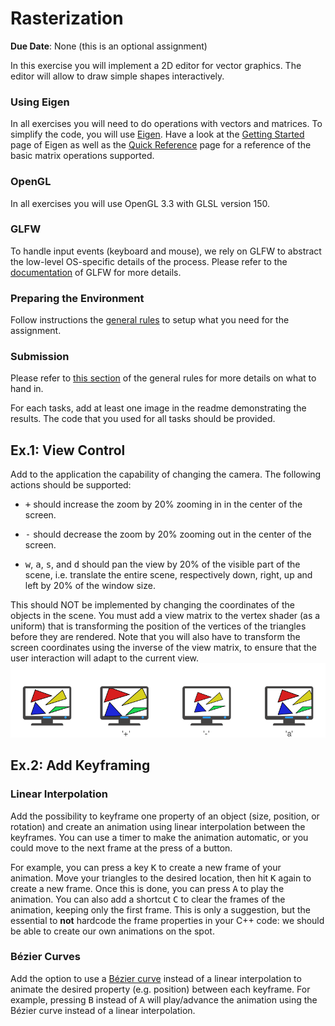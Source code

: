 Rasterization
=============

**Due Date**: None (this is an optional assignment)

In this exercise you will implement a 2D editor for vector graphics.
The editor will allow to draw simple shapes interactively.

### Using Eigen

In all exercises you will need to do operations with vectors and matrices. To simplify the code, you will use [Eigen](http://eigen.tuxfamily.org/).
Have a look at the [Getting Started](http://eigen.tuxfamily.org/dox/GettingStarted.html) page of Eigen as well as the [Quick Reference](http://eigen.tuxfamily.org/dox/group__QuickRefPage.html}) page for a reference of the basic matrix operations supported.

### OpenGL

In all exercises you will use OpenGL 3.3 with GLSL version 150.

### GLFW

To handle input events (keyboard and mouse), we rely on GLFW to abstract the low-level OS-specific details of the process. Please refer to the [documentation](http://www.glfw.org/docs/latest/) of GLFW for more details.

### Preparing the Environment

Follow instructions the [general rules](https://github.com/nyu-cg-fall-17/computer-graphics/blob/master/RULES.md) to setup what you need for the assignment.

### Submission

Please refer to [this section](https://github.com/nyu-cg-fall-17/computer-graphics/blob/master/RULES.md#what-to-hand-in) of the general rules for more details on what to hand in.

For each tasks, add at least one image in the readme demonstrating the results.
The code that you used for all tasks should be provided.


Ex.1: View Control
------------------

Add to the application the capability of changing the camera. The following actions should be supported:

- <kbd>+</kbd> should increase the zoom by 20% zooming in in the center of the screen.

- <kbd>-</kbd> should decrease the zoom by 20% zooming out in the center of the screen.

- <kbd>w</kbd>, <kbd>a</kbd>, <kbd>s</kbd>, and <kbd>d</kbd> should pan the view by 20% of the visible part of the scene, i.e. translate the entire scene, respectively down, right, up and left by 20% of the window size.

This should NOT be implemented by changing the coordinates of the objects in the scene. You must add a view matrix to the vertex shader (as a uniform) that is transforming the position of the vertices of the triangles before they are rendered. Note that you will also have to transform the screen coordinates using the inverse of the view matrix, to ensure that the user interaction will adapt to the current view. ![image](img/view.png)


Ex.2: Add Keyframing
--------------------

### Linear Interpolation

Add the possibility to keyframe one property of an object (size, position, or rotation) and create an animation using linear interpolation between the keyframes. You can use a timer to make the animation automatic, or you could move to the next frame at the press of a button.

For example, you can press a key <kbd>K</kbd> to create a new frame of your animation. Move your triangles to the desired location, then hit <kbd>K</kbd> again to create a new frame. Once this is done, you can press <kbd>A</kbd> to play the animation. You can also add a shortcut <kbd>C</kbd> to clear the frames of the animation, keeping only the first frame. This is only a suggestion, but the essential to **not** hardcode the frame properties in your C++ code: we should be able to create our own animations on the spot.

### Bézier Curves

Add the option to use a [Bézier curve](https://en.wikipedia.org/wiki/B%C3%A9zier_curve) instead of a linear interpolation to animate the desired property (e.g. position) between each keyframe. For example, pressing <kbd>B</kbd> instead of <kbd>A</kbd> will play/advance the animation using the Bézier curve instead of a linear interpolation.
